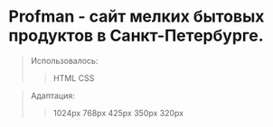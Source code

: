 # Profman - сайт мелких бытовых продуктов в Санкт-Петербурге.

>Использовалось:
>>HTML
>>CSS

>Адаптация:
>>1024px
>>768px
>>425px
>>350px
>>320px
